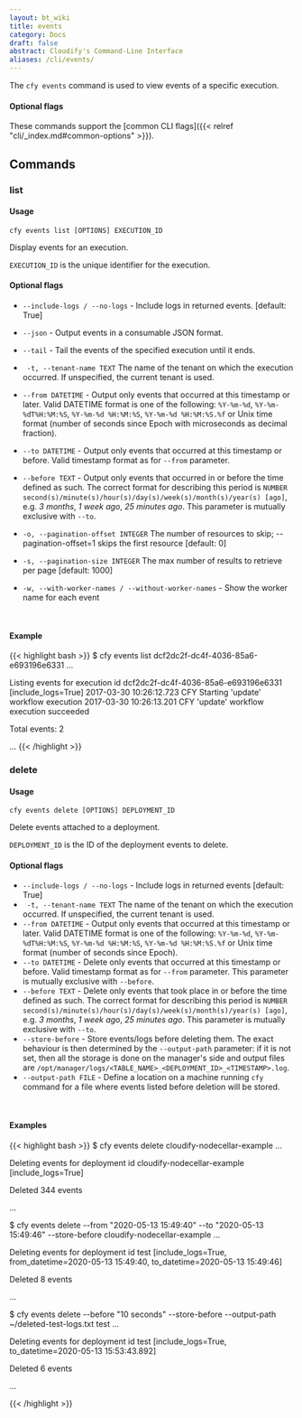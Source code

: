 ```yaml
---
layout: bt_wiki
title: events
category: Docs
draft: false
abstract: Cloudify's Command-Line Interface
aliases: /cli/events/
---
```


The `cfy events` command is used to view events of a specific execution.

#### Optional flags
These commands support the [common CLI flags]({{< relref "cli/_index.md#common-options" >}}).


## Commands

### list

#### Usage
`cfy events list [OPTIONS] EXECUTION_ID`

Display events for an execution.

`EXECUTION_ID` is the unique identifier for the execution.


#### Optional flags


*  `--include-logs / --no-logs` -
						Include logs in returned events. [default: True]
*  `--json` -           Output events in a consumable JSON format.
*  `--tail` -           Tail the events of the specified execution until
                      	it ends.
*  ` -t, --tenant-name TEXT`      The name of the tenant on which the execution occurred. If unspecified, the current tenant is used.
*  `--from DATETIME` -  Output only events that occurred at this timestamp or later.  Valid DATETIME format is one of the following:
                        `%Y-%m-%d`, `%Y-%m-%dT%H:%M:%S`, `%Y-%m-%d %H:%M:%S`, `%Y-%m-%d %H:%M:%S.%f` or Unix time format (number
                        of seconds since Epoch with microseconds as decimal fraction).
*  `--to DATETIME` -    Output only events that occurred at this timestamp or before.  Valid timestamp format as for `--from` parameter.
*  `--before TEXT` -    Output only events that occurred in or before the time defined as such.  The correct format for describing
                        this period is `NUMBER second(s)/minute(s)/hour(s)/day(s)/week(s)/month(s)/year(s) [ago]`, e.g. _3 months_,
                        _1 week ago_, _25 minutes ago_.  This parameter is mutually exclusive with `--to`.
*  `-o, --pagination-offset INTEGER`       The number of resources to skip;
                                  --pagination-offset=1 skips the first resource [default: 0]

*  `-s, --pagination-size INTEGER`       The max number of results to retrieve per page [default: 1000]
*  `-w, --with-worker-names / --without-worker-names` - Show the worker name for each event


&nbsp;
#### Example
{{< highlight  bash  >}}
$ cfy events list dcf2dc2f-dc4f-4036-85a6-e693196e6331
...

Listing events for execution id dcf2dc2f-dc4f-4036-85a6-e693196e6331 [include_logs=True]
2017-03-30 10:26:12.723  CFY <cloudify-nodecellar-example> Starting 'update' workflow execution
2017-03-30 10:26:13.201  CFY <cloudify-nodecellar-example> 'update' workflow execution succeeded

Total events: 2

...
{{< /highlight >}}

### delete

#### Usage
`cfy events delete [OPTIONS] DEPLOYMENT_ID`

Delete events attached to a deployment.

`DEPLOYMENT_ID` is the ID of the deployment events to delete.

#### Optional flags

*  `--include-logs / --no-logs` -
						Include logs in returned events [default: True]
*  ` -t, --tenant-name TEXT`      The name of the tenant on which the execution occurred. If unspecified, the current tenant is used.
*  `--from DATETIME` -  Output only events that occurred at this timestamp or later.  Valid DATETIME format is one of the following:
                        `%Y-%m-%d`, `%Y-%m-%dT%H:%M:%S`, `%Y-%m-%d %H:%M:%S`, `%Y-%m-%d %H:%M:%S.%f` or Unix time format (number
                        of seconds since Epoch).
*  `--to DATETIME` -    Delete only events that occurred at this timestamp or before.  Valid timestamp format as for `--from` parameter.
                        This parameter is mutually exclusive with `--before`.
*  `--before TEXT` -    Delete only events that took place in or before the time defined as such.  The correct format for describing
                        this period is `NUMBER second(s)/minute(s)/hour(s)/day(s)/week(s)/month(s)/year(s) [ago]`, e.g. _3 months_,
                        _1 week ago_, _25 minutes ago_.  This parameter is mutually exclusive with `--to`.
*  `--store-before` -   Store events/logs before deleting them.  The exact behaviour is then determined by the `--output-path` parameter:
                        if it is not set, then all the storage is done on the manager's side and output files are
                        `/opt/manager/logs/<TABLE_NAME>_<DEPLOYMENT_ID>_<TIMESTAMP>.log`.
*  `--output-path FILE` - Define a location on a machine running `cfy` command for a file where events listed before deletion will be stored.

&nbsp;
#### Examples

{{< highlight  bash  >}}
$ cfy events delete cloudify-nodecellar-example
...

Deleting events for deployment id cloudify-nodecellar-example [include_logs=True]

Deleted 344 events

...

$ cfy events delete --from "2020-05-13 15:49:40" --to "2020-05-13 15:49:46" --store-before cloudify-nodecellar-example
...

Deleting events for deployment id test [include_logs=True, from_datetime=2020-05-13 15:49:40, to_datetime=2020-05-13 15:49:46]

Deleted 8 events

...

$ cfy events delete --before "10 seconds" --store-before --output-path ~/deleted-test-logs.txt test
...

Deleting events for deployment id test [include_logs=True, to_datetime=2020-05-13 15:53:43.892]

Deleted 6 events

...

{{< /highlight >}}
